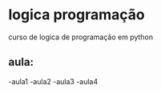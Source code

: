 # logica programação
 curso de logica de programação em python

## aula:
-aula1
-aula2
-aula3
-aula4
